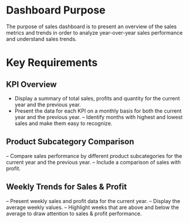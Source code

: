 # Dashboard Purpose
The purpose of sales dashboard is to present an overview of the sales metrics and trends in order to analyze year-over-year sales performance and understand sales trends.

# Key Requirements 

## KPI Overview
- Display a summary of total sales, profits and quantity for the current year and the previous year. 
- Present the data for each KPI on a monthly basis for both the current year and the previous year.
– Identify months with highest and lowest sales and make them easy to recognize.

## Product Subcategory Comparison
– Compare sales performance by different product subcategories for the current year and the previous year.
– Include a comparison of sales with profit.

## Weekly Trends for Sales & Profit
– Present weekly sales and profit data for the current year.
– Display the average weekly values.
– Highlight weeks that are above and below the average to draw attention to sales & profit performance.
